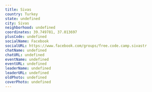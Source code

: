 ```yaml
---
title: Sivas
country: Turkey
state: undefined
city: Sivas
neighborhood: undefined
coordinates: 39.749781, 37.013697
plusCode: undefined
socialName: Facebook
socialURL: https://www.facebook.com/groups/free.code.camp.sivastr
chatName: undefined
chatURL: undefined
eventName: undefined
eventURL: undefined
leaderName: undefined
leaderURL: undefined
oldPhoto: undefined
coverPhoto: undefined
---
```


